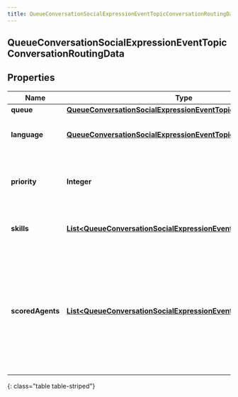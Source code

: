 ```yaml
---
title: QueueConversationSocialExpressionEventTopicConversationRoutingData
---
```


## QueueConversationSocialExpressionEventTopicConversationRoutingData

## Properties

| Name             | Type                                                                                                                                                       | Description                                                                                                                                   | Notes      |
| ---------------- | ---------------------------------------------------------------------------------------------------------------------------------------------------------- | --------------------------------------------------------------------------------------------------------------------------------------------- | ---------- |
| **queue**        | <!----><!---->[**QueueConversationSocialExpressionEventTopicUriReference**](QueueConversationSocialExpressionEventTopicUriReference.md)<!---->             |                                                                                                                                               | [optional] |
| **language**     | <!----><!---->[**QueueConversationSocialExpressionEventTopicUriReference**](QueueConversationSocialExpressionEventTopicUriReference.md)<!---->             | A UriReference for a resource                                                                                                                 | [optional] |
| **priority**     | <!----><!---->**Integer**<!---->                                                                                                                           | The priority of the conversation to use for routing decisions                                                                                 | [optional] |
| **skills**       | <!----><!---->[**List&lt;QueueConversationSocialExpressionEventTopicUriReference&gt;**](QueueConversationSocialExpressionEventTopicUriReference.md)<!----> | The skills to use for routing decisions                                                                                                       | [optional] |
| **scoredAgents** | <!----><!---->[**List&lt;QueueConversationSocialExpressionEventTopicScoredAgent&gt;**](QueueConversationSocialExpressionEventTopicScoredAgent.md)<!---->   | A collection of agents and their assigned scores for this conversation (0 - 100, higher being better), for use in routing to preferred agents | [optional] |

{: class="table table-striped"}
